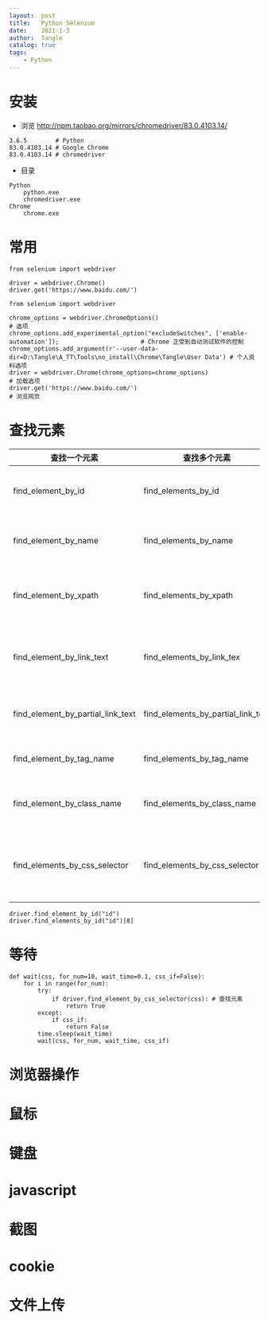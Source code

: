 ```yaml
---
layout:  post
title:   Python Selenium
date:    2021-1-3
author:  Tangle
catalog: true
tags:
    - Python
---
```


# 安装

- 浏览 <http://npm.taobao.org/mirrors/chromedriver/83.0.4103.14/>

```
3.6.5        # Python
83.0.4103.14 # Google Chrome
83.0.4103.14 # chromedriver
```

- 目录

```
Python
    python.exe
    chromedriver.exe
Chrome
    chrome.exe
```

# 常用

```
from selenium import webdriver

driver = webdriver.Chrome()
driver.get('https://www.baidu.com/')
```

```
from selenium import webdriver

chrome_options = webdriver.ChromeOptions()                                                              # 选项
chrome_options.add_experimental_option("excludeSwitches", ['enable-automation']);                       # Chrome 正受到自动测试软件的控制
chrome_options.add_argument(r'--user-data-dir=D:\Tangle\A_TT\Tools\no_install\Chrome\Tangle\User Data') # 个人资料选项
driver = webdriver.Chrome(chrome_options=chrome_options)                                                # 加载选项
driver.get('https://www.baidu.com/')                                                                    # 浏览网页
```

# 查找元素

| 查找一个元素                      | 查找多个元素                       | 作用                    |
| --------------------------------- | ---------------------------------- | ----------------------- |
| find_element_by_id                | find_elements_by_id                | 通过元素 id 查找        |
| find_element_by_name              | find_elements_by_name              | 通过元素 name 查找      |
| find_element_by_xpath             | find_elements_by_xpath             | 通过 xpath 表达式查找   |
| find_element_by_link_text         | find_elements_by_link_tex          | 通过完整超链接查找      |
| find_element_by_partial_link_text | find_elements_by_partial_link_text | 通过部分链接查找        |
| find_element_by_tag_name          | find_elements_by_tag_name          | 通过标签查找            |
| find_element_by_class_name        | find_elements_by_class_name        | 通过类名进行查找        |
| find_elements_by_css_selector     | find_elements_by_css_selector      | 通过 css 选择器进行查找 |

```
driver.find_element_by_id("id")
driver.find_elements_by_id("id")[0]
```

# 等待

```
def wait(css, for_num=10, wait_time=0.1, css_if=False):
    for i in range(for_num):
        try:
            if driver.find_element_by_css_selector(css): # 查找元素
                return True
        except:
            if css_if:
                return False
        time.sleep(wait_time)
        wait(css, for_num, wait_time, css_if)
```

# 浏览器操作

# 鼠标

# 键盘

# javascript

# 截图

# cookie

# 文件上传
